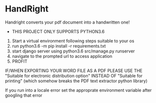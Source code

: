 # HandRight
Handright converts your pdf document into a handwritten one!
- THIS PROJECT ONLY SUPPORTS PYTHON3.6
1. Start a virtual environment following steps suitable to your os
2. run python3.6 -m pip install -r requirements.txt
3. start django server using python3.6 src/manage.py runserver
4. navigate to the prompted url to access application
5. PROFIT

IF/WHEN EXPORTING YOUR WORD FILE AS A PDF PLEASE USE THE "Suitable for electronic distribution option" INSTEAD OF "Suitable for printing" (which somehow breaks the PDF text extractor python library)

If you run into a locale error set the approprate environment variable after googling that error
